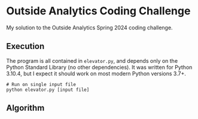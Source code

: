 # Outside Analytics Coding Challenge

My solution to the Outside Analytics Spring 2024 coding challenge.

## Execution

The program is all contained in `elevator.py`, and depends only on the Python Standard Library (no other dependencies).
It was written for Python 3.10.4, but I expect it should work on most modern Python versions 3.7+.

```shell
# Run on single input file
python elevator.py [input file]
```

## Algorithm

